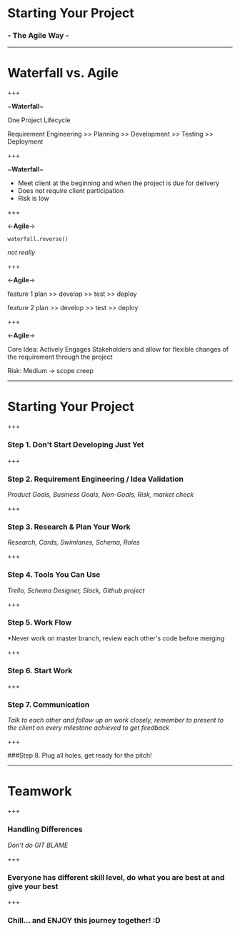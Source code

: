 # Starting Your Project 
### - The Agile Way -

--- 

# Waterfall vs. Agile 

+++ 

 ~**Waterfall**~

One Project Lifecycle 

Requirement Engineering >> Planning >> Development >> Testing >> Deployment 

+++

 ~**Waterfall**~

* Meet client at the beginning and when the project is due for delivery 
* Does not require client participation 
* Risk is low 

+++ 

<-**Agile**-> 

```
waterfall.reverse()
```

*not really*

+++ 

<-**Agile**-> 

feature 1 
plan >> develop >> test >> deploy 

feature 2 
plan >> develop >> test >> deploy

+++ 

<-**Agile**-> 

Core Idea: Actively Engages Stakeholders and allow for flexible changes of the requirement through the project 

Risk: Medium  -> scope creep

---

# Starting Your Project 

+++

### Step 1. Don't Start Developing Just Yet 

+++ 

### Step 2. Requirement Engineering / Idea Validation 

*Product Goals, Business Goals, Non-Goals, Risk, market check*

+++ 

### Step 3. Research & Plan Your Work 

*Research, Cards, Swimlanes, Schema, Roles*

+++

### Step 4. Tools You Can Use 

*Trello, Schema Designer, Slack, Github project*

+++

### Step 5. Work Flow 

*Never work on master branch, review each other's code before merging

+++

### Step 6. Start Work 

+++

### Step 7. Communication 

*Talk to each other and follow up on work closely, remember to present to the client on every milestone achieved  to get feedback*

+++

###Step 8. Plug all holes, get ready for the pitch!

---

# Teamwork 

+++

### Handling Differences 
*Don't do GIT BLAME*

+++

### Everyone has different skill level, do what you are best at and give your best

+++

### Chill... and ENJOY this journey together! :D

